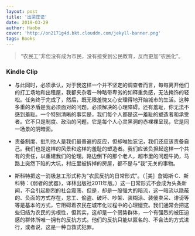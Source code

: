 ```yaml
---
layout: post
title: '出梁庄记'
date: 2019-03-29
author: Haobo
cover: 'http://on2171g4d.bkt.clouddn.com/jekyll-banner.png'
tags: Books
---
```


>  “农民工”非但没有成为市民，没有接受到公民教育，反而更加“农民化”。

### Kindle Clip

* 与此同时，必须承认，对于我这样一个并不坚定的调查者而言，每每离开他们的打工场地和出租屋，我都夹杂着一种略带卑劣的如释重负感，无法掩饰的轻松。任务终于完成了，然后，既无限羞愧又心安理得地开始城市的生活。这种多重的矛盾是我必须面对的问题，必须解决的心理障碍。还有羞耻，你无法不感到羞耻。一个特别清晰的事实是，我们每个人都是这一羞耻的塑造者和承受者。它不只是制度、政治的问题，它是每个人心灵黑洞的赤裸裸呈现，它是同一场景的阴暗面。

* 责备制度、批判他人是我们最普遍的反应，但却唯独忘记，我们还应该责备自己。我们也是这样的风景和这样的羞耻的塑造者。我们应该负担起这样一个共有的责任，以重建我们的伦理。路边倒下的那个老人，超市里的问题牛奶，马路上突然下陷的大坑，村庄里被拆掉的房屋，都不是与“我”无关的事物。

* 斯科特把这一消极怠工形式称为“农民反抗的日常形式”。（［美］詹姆斯·C．斯科特：《弱者的武器》，译林出版社2011年版。）这一日常形式不会成为头条新闻，不会引起剧烈的社会震荡，但是，却是一股强大的暗流，这一暗流以隐蔽的、负面的方式存在，怠工、偷盗、破坏、吵架、装糊涂、装傻卖呆、诽谤等等是基本的方式，它阻碍着农民在城市化过程中的心理嬗变。我们通常会把这些归结为农民的劣根性，但其实，这却是一个弱势群体，一个有强烈的被压迫感的群体所唯一拥有的反抗方式。他们的反抗只能以匿名的、不合法的方式进行，或者说，这是一种自救式犯罪。

